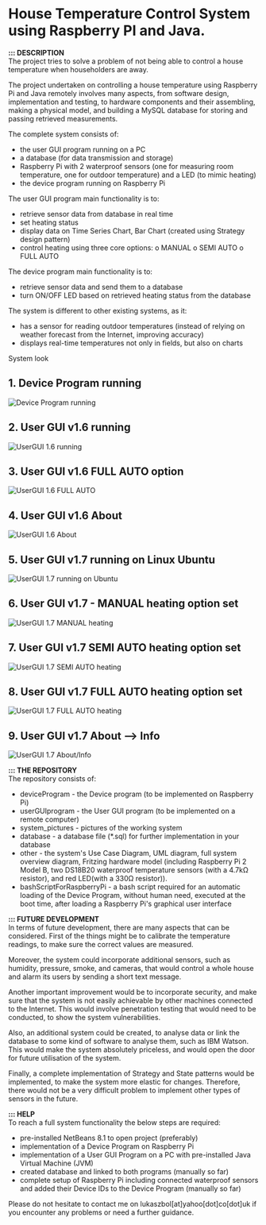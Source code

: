 # House Temperature Control System using Raspberry PI and Java.

<b>::: DESCRIPTION</b>    
The project tries to solve a problem of not being able to control a house temperature when householders are away.

The project undertaken on controlling a house temperature using Raspberry Pi and Java remotely involves many aspects, from software design, implementation and testing, to hardware components and their assembling, making a physical model, and building a MySQL database for storing and passing retrieved measurements. 

The complete system consists of:
-	the  user GUI program running on a PC
-	a database (for data transmission and storage)
-	Raspberry Pi with 2 waterproof sensors (one for measuring room temperature, one for outdoor temperature) and a LED (to mimic heating)
-	the device program running on Raspberry Pi

The user GUI program main functionality is to:
-	retrieve sensor data from database in real time
-	set heating status
-	display data on Time Series Chart, Bar Chart (created using Strategy design pattern)
-	control heating using three core options:
    o MANUAL
    o SEMI AUTO
    o FULL AUTO

The device program main functionality is to:
-	retrieve sensor data and send them to a database
-	turn ON/OFF LED based on retrieved heating status from the database


The system is different to other existing systems, as it:
-	has a sensor for reading outdoor temperatures (instead of relying on weather forecast from the Internet, improving accuracy)
-	displays real-time temperatures not only in fields, but also on charts

System look

## 1. Device Program running
![Device Program running](system_pictures/software/1-runningDeviceProgram.jpg)

## 2. User GUI v1.6 running
![UserGUI 1.6 running](system_pictures/software/2-userGUIv1.6running.jpg)

## 3. User GUI v1.6 FULL AUTO option
![UserGUI 1.6 FULL AUTO](system_pictures/software/3-userGUIv1.6FULLAUTO.jpg)

## 4. User GUI v1.6 About
![UserGUI 1.6 About](system_pictures/software/4-userGUIv1.6About.jpg)

## 5. User GUI v1.7 running on Linux Ubuntu
![UserGUI 1.7 running on Ubuntu](system_pictures/software/5-userGUIv1.7runningOnUbuntu.jpg)

## 6. User GUI v1.7 - MANUAL heating option set
![UserGUI 1.7 MANUAL heating](system_pictures/software/6-userGUIv1.7heatingMANUAL.jpg)

## 7. User GUI v1.7 SEMI AUTO heating option set
![UserGUI 1.7 SEMI AUTO heating](system_pictures/software/7-userGUIv1.7heatingSEMIAUTO.jpg)

## 8. User GUI v1.7 FULL AUTO heating option set
![UserGUI 1.7 FULL AUTO heating](system_pictures/software/8-userGUIv1.7heatingFULLAUTO.jpg)

## 9. User GUI v1.7 About --> Info
![UserGUI 1.7 About/Info](system_pictures/software/9-userGUIv1.7AboutInfo.jpg)

<b>::: THE REPOSITORY</b>    
The repository consists of:
-   deviceProgram - the Device program (to be implemented on Raspberry Pi)
-   userGUIprogram - the User GUI program (to be implemented on a remote computer)
-   system_pictures - pictures of the working system
-   database - a database file (*.sql) for further implementation in your database
-   other - the system's Use Case Diagram, UML diagram, full system overview diagram, Fritzing hardware model (including Raspberry Pi 2 Model B, two DS18B20 waterproof temperature sensors (with a 4.7kΩ resistor), and red LED(with a 330Ω resistor)).
-   bashScriptForRaspberryPi - a bash script required for an automatic loading of the Device Program, without human need, executed at the boot time, after loading a Raspberry Pi's graphical user interface


<b>::: FUTURE DEVELOPMENT</b>    
In terms of future development, there are many aspects that can be considered. First of the things might be to calibrate the temperature readings, to make sure the correct values are measured. 

Moreover, the system could incorporate additional sensors, such as humidity, pressure, smoke, and cameras, that would control a whole house and alarm its users by sending a short text message.

Another important improvement would be to incorporate security, and make sure that the system is not easily achievable by other machines connected to the Internet. This would involve penetration testing that would need to be conducted, to show the system vulnerabilities.

Also, an additional system could be created, to analyse data or link the database to some kind of software to analyse them, such as IBM Watson. This would make the system absolutely priceless, and would open the door for future utilisation of the system.

Finally, a complete implementation of Strategy and State patterns would be implemented, to make the system more elastic for changes. Therefore, there would not be a very difficult problem to implement other types of sensors in the future.


<b>::: HELP</b>  
To reach a full system functionality the below steps are required:
-   pre-installed NetBeans 8.1 to open project (preferably)
-   implementation of a Device Program on Raspberry Pi
-   implementation of a User GUI Program on a PC with pre-installed Java Virtual Machine (JVM)
-   created database and linked to both programs (manually so far)
-   complete setup of Raspberry Pi including connected waterproof sensors and added their Device IDs to the Device Program (manually so far)

Please do not hesitate to contact me on lukaszbol[at]yahoo[dot]co[dot]uk if you encounter any problems or need a further guidance.
